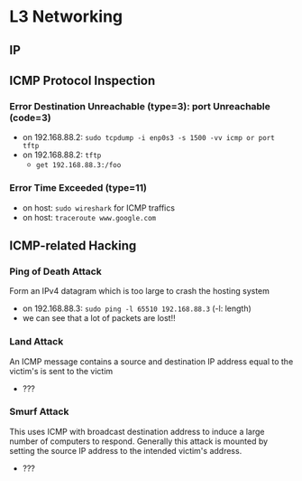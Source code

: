 # L3 Networking
## IP 

## ICMP Protocol Inspection
### Error Destination Unreachable (type=3): port Unreachable (code=3)
- on 192.168.88.2: `sudo tcpdump -i enp0s3 -s 1500 -vv icmp or port tftp`
- on 192.168.88.2: `tftp`
  - `get 192.168.88.3:/foo`

### Error Time Exceeded (type=11)
- on host: `sudo wireshark` for ICMP traffics
- on host: `traceroute www.google.com`

## ICMP-related Hacking
### Ping of Death Attack
Form an IPv4 datagram which is too large to crash the hosting system
- on 192.168.88.3: `sudo ping -l 65510 192.168.88.3` (-l: length)
- we can see that a lot of packets are lost!!

### Land Attack
An ICMP message contains a source and destination IP address equal to the victim's is sent to the victim 
- ???

### Smurf Attack
This uses ICMP with broadcast destination address to induce a large number of computers to respond. 
Generally this attack is mounted by setting the source IP address to the intended victim's address.
- ???
